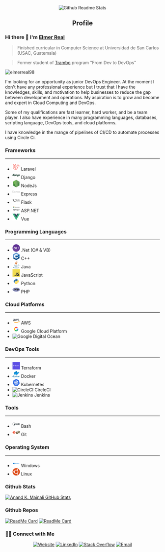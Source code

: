 <p align="center">
 <img width="100px" src="https://res.cloudinary.com/anuraghazra/image/upload/v1594908242/logo_ccswme.svg" align="center" alt="Github Readme Stats" />
 <h2 align="center">Profile</h2>
</p>

### Hi there 👋 I'm [Elmer Real](https://elmerreal.wordpress.com/)
> Finished curricular in Computer Science at Universidad de San Carlos  (USAC, Guatemala)

> Former student of [Trambo](https://trambo.cloud/) program "From Dev to DevOps"


<img src="https://komarev.com/ghpvc/?username=elmerreal98" alt="elmerreal98" />

<div>
 <p>
I'm looking for an opportunity as junior DevOps Engineer. At the moment I don't have any professional experience but I trust that I have the knowledges, skills, and motivation to help businesses to reduce the gap between development and operations. My aspiration is to grow and become and expert in Cloud  Computing and DevOps.  

Some of my qualifications are fast learner, hard worker, and be a team player. I also have experience in many programming languages, databases, scripting language, DevOps tools, and cloud platforms.

I have knowledge in the mange of pipelines of CI/CD to automate processes using Circle Ci.
</p>
</div>

### Frameworks
---
- <img src="https://raw.githubusercontent.com/github/explore/80688e429a7d4ef2fca1e82350fe8e3517d3494d/topics/laravel/laravel.png" alt="Laravel" width="24"> Laravel
- <img src="https://raw.githubusercontent.com/github/explore/80688e429a7d4ef2fca1e82350fe8e3517d3494d/topics/django/django.png" alt="Django" width="24"> Django
- <img src="https://raw.githubusercontent.com/github/explore/80688e429a7d4ef2fca1e82350fe8e3517d3494d/topics/nodejs/nodejs.png" alt="NodeJs" width="24"> NodeJs
- <img src="https://raw.githubusercontent.com/github/explore/80688e429a7d4ef2fca1e82350fe8e3517d3494d/topics/express/express.png" alt="Express" width="24"> Express
- <img src="https://raw.githubusercontent.com/github/explore/80688e429a7d4ef2fca1e82350fe8e3517d3494d/topics/flask/flask.png" alt="Flask" width="24"> Flask
- <img src="https://raw.githubusercontent.com/github/explore/80688e429a7d4ef2fca1e82350fe8e3517d3494d/topics/aspnet/aspnet.png" alt="ASP.NET" width="24"> ASP.NET
- <img src="https://raw.githubusercontent.com/github/explore/80688e429a7d4ef2fca1e82350fe8e3517d3494d/topics/vue/vue.png" alt="Vue" width="24"> Vue

### Programming Languages
---
- <img src="https://raw.githubusercontent.com/github/explore/80688e429a7d4ef2fca1e82350fe8e3517d3494d/topics/dotnet/dotnet.png" alt=".Net" width="24"> .Net (C# & VB)
- <img src="https://raw.githubusercontent.com/github/explore/80688e429a7d4ef2fca1e82350fe8e3517d3494d/topics/cpp/cpp.png" alt="C++" width="24"> C++
- <img src="https://raw.githubusercontent.com/github/explore/80688e429a7d4ef2fca1e82350fe8e3517d3494d/topics/java/java.png" alt="Java" width="24"> Java
- <img src="https://raw.githubusercontent.com/github/explore/80688e429a7d4ef2fca1e82350fe8e3517d3494d/topics/javascript/javascript.png" alt="JavaScript" width="24"> JavaScript
- <img src="https://raw.githubusercontent.com/github/explore/80688e429a7d4ef2fca1e82350fe8e3517d3494d/topics/python/python.png" alt="Python" width="24"> Python
- <img src="https://raw.githubusercontent.com/github/explore/80688e429a7d4ef2fca1e82350fe8e3517d3494d/topics/php/php.png" alt="PHP" width="24"> PHP


### Cloud Platforms
---
- <img src="https://raw.githubusercontent.com/github/explore/80688e429a7d4ef2fca1e82350fe8e3517d3494d/topics/aws/aws.png" alt="AWS" width="24"> AWS
- <img src="https://raw.githubusercontent.com/github/explore/80688e429a7d4ef2fca1e82350fe8e3517d3494d/topics/google/google.png" alt="Google" width="24"> Google Cloud Platform
- <img src="https://upload.wikimedia.org/wikipedia/commons/thumb/f/ff/DigitalOcean_logo.svg/1200px-DigitalOcean_logo.svg.png" alt="Google" width="24"> Digital Ocean
 
### DevOps Tools
---
- <img src="https://raw.githubusercontent.com/github/explore/80688e429a7d4ef2fca1e82350fe8e3517d3494d/topics/terraform/terraform.png" alt="Terraform" width="24"> Terraform
- <img src="https://raw.githubusercontent.com/github/explore/80688e429a7d4ef2fca1e82350fe8e3517d3494d/topics/docker/docker.png" alt="Docker" width="24"> Docker
- <img src="https://raw.githubusercontent.com/github/explore/80688e429a7d4ef2fca1e82350fe8e3517d3494d/topics/kubernetes/kubernetes.png" alt="Kubernetes" width="24"> Kubernetes
- <img src="https://a.slack-edge.com/80588/img/plugins/circleci/service_512.png" alt="CircleCI" width="24"> CircleCI
- <img src="https://ricardogeek.com/wp-content/uploads/2018/06/jenkins-ci_512.png" alt="Jenkins" width="24"> Jenkins

### Tools
--- 
- <img src="https://raw.githubusercontent.com/github/explore/80688e429a7d4ef2fca1e82350fe8e3517d3494d/topics/bash/bash.png" alt="Bash" width="24"> Bash
- <img src="https://raw.githubusercontent.com/github/explore/80688e429a7d4ef2fca1e82350fe8e3517d3494d/topics/git/git.png" alt="Git" width="24"> Git

### Operating System 
---
- <img src="https://raw.githubusercontent.com/github/explore/80688e429a7d4ef2fca1e82350fe8e3517d3494d/topics/windows/windows.png" alt="Windows" width="24"> Windows
- <img src="https://raw.githubusercontent.com/github/explore/80688e429a7d4ef2fca1e82350fe8e3517d3494d/topics/ubuntu/ubuntu.png" alt="Ubuntu" width="24"> Linux


### Github Stats

[![Anand K. Mainali GitHub Stats](https://github-readme-stats.vercel.app/api?username=elmerreal98&show_icons=true&count_private=true)](https://github.com/elmerreal98)

### Github Repos

[![ReadMe Card](https://github-readme-stats.vercel.app/api/pin/?username=elmerreal98&repo=PackageTemplate&show_owner=true)](https://github.com/elmerreal98/PackageTemplate)
[![ReadMe Card](https://github-readme-stats.vercel.app/api/pin/?username=elmerreal98&repo=Foods-Ecommerce&show_owner=true)](https://github.com/elmerreal98/Foods-Ecommerce)

<h3> 🤝🏻 Connect with Me </h3>

<p align="center">
<a href="https://www.elmerreal.wordpress.com" target="_blank"><img alt="Website" src="https://img.shields.io/badge/Website-www.elmerreal.wordpress.com-blue?style=flat&logo=google-chrome"></a>
<a href="https://www.linkedin.com/in/elmerreal" target="_blank"><img alt="LinkedIn" src="https://img.shields.io/badge/LinkedIn-@ElmerReal-blue?style=flat&logo=linkedin"></a>
<a href="https://stackoverflow.com/users/9435295/elmer-real?tab=profile" target="_blank"><img alt="Stack Overflow" src="https://img.shields.io/badge/Stackoverflow-Elmer%20Real-blue?style=flat&logo=stackoverflow"></a>
<a href="mailto:elmerreal98@gmail.com"><img alt="Email" src="https://img.shields.io/badge/Email-elmerreal98@gmail.com-blue?style=flat&logo=gmail"></a>
</p>    